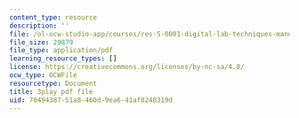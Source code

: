 ```yaml
---
content_type: resource
description: ''
file: /ol-ocw-studio-app/courses/res-5-0001-digital-lab-techniques-manual-spring-2007/7049438751a8460d9ea641af8248319d_HZFIdpThd-s.pdf
file_size: 29879
file_type: application/pdf
learning_resource_types: []
license: https://creativecommons.org/licenses/by-nc-sa/4.0/
ocw_type: OCWFile
resourcetype: Document
title: 3play pdf file
uid: 70494387-51a8-460d-9ea6-41af8248319d
---
```

